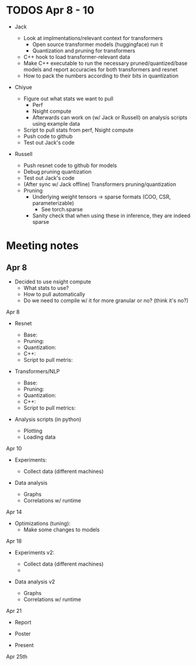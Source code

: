 
# TODOS Apr 8 - 10

* Jack
    * Look at implmentations/relevant context for transformers 
        * Open source transformer models (huggingface) run it
        * Quantization and pruning for transformers
    * C++ hook to load transformer-relevant data
    * Make C++ executable to run the necessary pruned/quantized/base models and report accuracies for both transformers and resnet
    * How to pack the numbers according to their bits in quantization

* Chiyue
    * Figure out what stats we want to pull
        * Perf
        * Nsight compute
        * Afterwards can work on (w/ Jack or Russell) on analysis scripts using example data
    * Script to pull stats from perf, Nsight compute
    * Push code to github
    * Test out Jack's code

* Russell
    * Push resnet code to github for models
    * Debug pruning quantization
    * Test out Jack's code
    * (After sync w/ Jack offline) Transformers pruning/quantization
    * Pruning
        * Underlying weight tensors -> sparse formats (COO, CSR, parameterizable)
            * See torch.sparse
        * Sanity check that when using these in inference, they are indeed sparse

# Meeting notes

## Apr 8

* Decided to use nsight compute
    * What stats to use?
    * How to pull automatically
    * Do we need to compile w/ it for more granular or no? (think it's no?)

Apr 8

* Resnet
    * Base: 
    * Pruning: 
    * Quantization:
    * C++: 
    * Script to pull metris:

* Transformers/NLP
    * Base: 
    * Pruning: 
    * Quantization: 
    * C++: 
    * Script to pull metrics:

* Analysis scripts (in python)
    * Plotting
    * Loading data

Apr 10

* Experiments:
    * Collect data (different machines)

* Data analysis
    * Graphs
    * Correlations w/ runtime

Apr 14

* Optimizations (tuning):
    * Make some changes to models

Apr 18

* Experiments v2:
    * Collect data (different machines)
    * 

* Data analysis v2
    * Graphs
    * Correlations w/ runtime

Apr 21 
* Report

* Poster

* Present

Apr 25th
